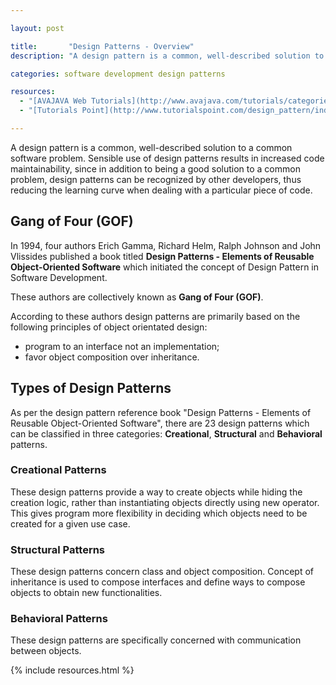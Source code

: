 ```yaml
---

layout: post

title:       "Design Patterns - Overview"
description: "A design pattern is a common, well-described solution to a common software problem. Sensible use of design patterns results in increased code maintainability."

categories: software development design patterns

resources:
  - "[AVAJAVA Web Tutorials](http://www.avajava.com/tutorials/categories/design-patterns)"
  - "[Tutorials Point](http://www.tutorialspoint.com/design_pattern/index.htm)"

---
```



A design pattern is a common, well-described solution to a common software problem. Sensible use of design patterns results in increased code maintainability, since in addition to being a good solution to a common problem, design patterns can be recognized by other developers, thus reducing the learning curve when dealing with a particular piece of code.


## Gang of Four (GOF)

In 1994, four authors Erich Gamma, Richard Helm, Ralph Johnson and John Vlissides published a book titled **Design Patterns - Elements of Reusable Object-Oriented Software** which initiated the concept of Design Pattern in Software Development.

These authors are collectively known as **Gang of Four (GOF)**.

According to these authors design patterns are primarily based on the following principles of object orientated design:
- program to an interface not an implementation;
- favor object composition over inheritance.


## Types of Design Patterns

As per the design pattern reference book "Design Patterns - Elements of Reusable Object-Oriented Software", there are 23 design patterns which can be classified in three categories: **Creational**, **Structural** and **Behavioral** patterns.


### Creational Patterns

These design patterns provide a way to create objects while hiding the creation logic, rather than instantiating objects directly using new operator. This gives program more flexibility in deciding which objects need to be created for a given use case.


### Structural Patterns

These design patterns concern class and object composition. Concept of inheritance is used to compose interfaces and define ways to compose objects to obtain new functionalities.


### Behavioral Patterns

These design patterns are specifically concerned with communication between objects.


{% include resources.html %}
